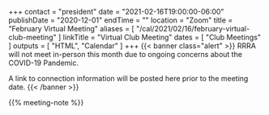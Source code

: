 +++
contact = "president"
date = "2021-02-16T19:00:00-06:00"
publishDate = "2020-12-01"
endTime = ""
location = "Zoom"
title = "February Virtual Meeting"
aliases = [ "/cal/2021/02/16/february-virtual-club-meeting" ]
linkTitle = "Virtual Club Meeting"
dates = [ "Club Meetings" ]
outputs = [ "HTML", "Calendar" ]
+++
{{< banner class="alert" >}}
RRRA will not meet in-person this month due to ongoing concerns
about the COVID-19 Pandemic.

A link to connection information will be posted here prior to the meeting date.
{{< /banner >}}

{{% meeting-note %}}
